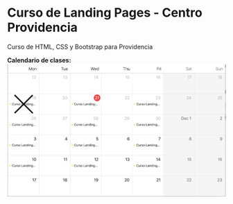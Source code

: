 # Curso de Landing Pages - Centro Providencia

Curso de HTML, CSS y Bootstrap para Providencia

**Calendario de clases:**
![Calendario](calendario_de_clases.png)
